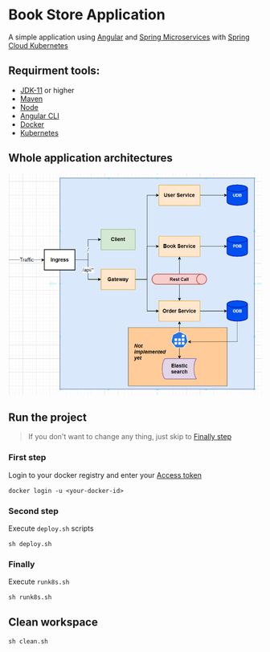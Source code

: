 # Book Store Application
A simple application using [Angular](https://angular.io/) and [Spring Microservices](https://spring.io/microservices) with [Spring Cloud Kubernetes](https://spring.io/projects/spring-cloud-kubernetes)
## Requirment tools:
- [JDK-11](https://www.oracle.com/java/technologies/javase/jdk11-archive-downloads.html) or higher
- [Maven](https://maven.apache.org/download.cgi)
- [Node](https://nodejs.org/en/)
- [Angular CLI](https://angular.io/cli)
- [Docker](https://www.docker.com/)
- [Kubernetes](https://kubernetes.io/)
## Whole application architectures
![Application architectures](https://github.com/huynhngochuyhoang/book-project/blob/main/img/architectures.png)
## Run the project
> If you don't want to change any thing, just skip to [Finally step](https://github.com/huynhngochuyhoang/book-project#finally)
### First step
Login to your docker registry and enter your [Access token](https://docs.docker.com/docker-hub/access-tokens/)
``` 
docker login -u <your-docker-id>
 ```
### Second step
Execute ```deploy.sh``` scripts
```
sh deploy.sh
```
### Finally
Execute ```runk8s.sh```
```
sh runk8s.sh
```
## Clean workspace
```
sh clean.sh
```

